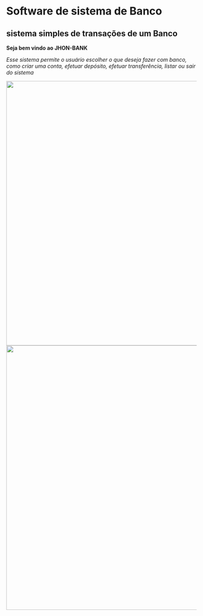 # Software de sistema de Banco

## sistema simples de transações de um Banco

**Seja bem vindo ao JHON-BANK**

*Esse sistema permite o usuário escolher o que deseja fazer com banco,*
*como criar uma conta, efetuar depósito, efetuar transferência, listar ou sair do sistema*

<div align="center">
<img src="https://github.com/Adson-C/Banco_Demo/assets/80495236/cf2dbb20-4a17-4eb1-802e-84cdb01d0c2f)" width="700px" />
</div>



<div align="center">
<img src="https://github.com/Adson-C/Banco_Demo/assets/80495236/ea51cb04-595f-4eab-a880-b0dc7c377ae5)" width="700px" />
</div>



